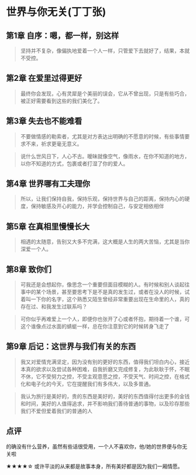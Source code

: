 # 世界与你无关(丁丁张)


## 第1章 自序：嗯，都一样，别这样

> 坚持并不复杂，像偏执地爱着一个人一样，只管爱下去就好了，结果，本就不受控。

## 第2章 在爱里过得更好

> 最终你会发现，心有灵犀是个美丽的误会，它从不曾出现，只是有些巧合，被正好需要看到这些的我们美化了。

## 第3章 失去也不能难看

> 不要做情感的勒索者，尤其是对方表达出明确的不愿意的时候，有些事情要求不来，祈求更毫无意义。

> 说什么世风日下，人心不古。暧昧就像空气，像雨水，在你不知道的地方，以你不知道的方式，包裹或者打湿了你的爱人。

## 第4章 世界哪有工夫理你

> 所以，让我们保持自我，保持乐观，保持世界与自己的距离，保持内心的硬度，保持敏感及开心的能力，并学会控制自己，与安定相依相伴

## 第5章 在真相里慢慢长大

> 相遇的太随意，告别又大多不完满，这大概是人生的两大苦恼，尤其是当你深爱一个人。

## 第8章 致你们

> 可我还是会想起你，像思念一个重要但面目模糊的人。有时候和别人谈起往事中的某个场景，甚至要思考下是不是真的发生过，或者在没人的时候，试着叫一下你的名字，这个熟悉又陌生曾经非常重要出现在生命里的人，真的存在过、和我发生过联系吗？

> 可你似乎再难爱上一个人，即便你也张开了心或者怀抱，期待着一个谁，可这个谁像点过水面的蜻蜓一样，总在你注意到它的时候转身飞走了

## 第9章 后记：这世界与我们有关的东西

> 我又对爱情充满坚定，因为没有别的更好的东西，值得我们坦白内心，接近本真的欲求以及尝试各种困难，自我折磨又完成修复，为此耿耿于怀，不眠不休，它不受努力之控，不受主观意愿之控，不受天气、时间之控，在格式化和电子化的今天，它在提醒我们有多伟大，以及多普通。

> 我认为旅行是美好的，贵的东西是美好的，美好的东西值得付出更多的金钱和时间，美好的人值得追求，并不影响我们善待普通的事物，以及珍存那些我们不爱但爱着我们的普通的人

## 点评

的确没有什么营养，虽然有些话很受用，一个人不喜欢你，他/她的世界便与你无关啦

★★★★☆
或许平淡的从来都是故事本身，所有美好都是因为我们一厢情愿。